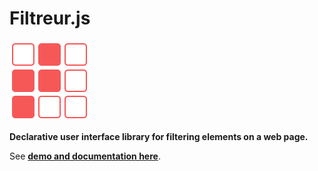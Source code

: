 # Filtreur.js

![Filtreur](filtreur.png)

**Declarative user interface library for filtering elements on a web page.**

See [**demo and documentation here**](https://www.achrafkassioui.com/filtreur/).
